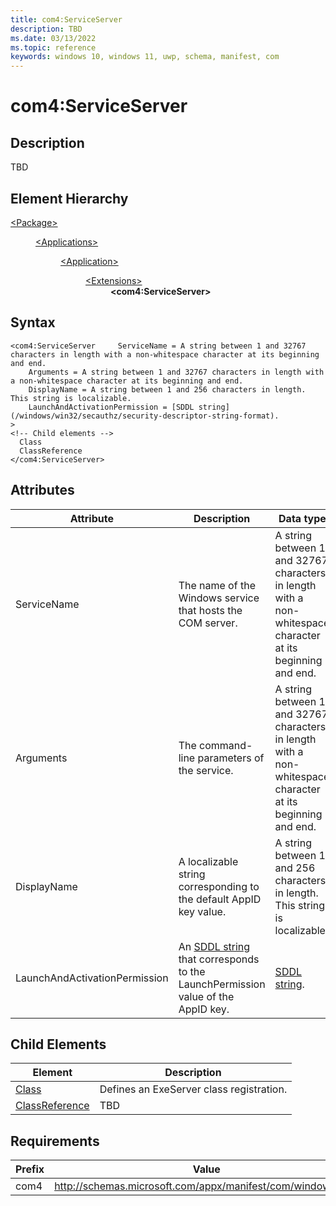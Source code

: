 ```yaml
---
title: com4:ServiceServer
description: TBD
ms.date: 03/13/2022
ms.topic: reference
keywords: windows 10, windows 11, uwp, schema, manifest, com
---
```


# com4:ServiceServer



## Description
TBD



## Element Hierarchy
<dl><dt><a href = "element-package.md">&lt;Package&gt;</a></dt>
<dd>
<dl><dt><a href = "element-applications.md">&lt;Applications&gt;</a></dt>
<dd>
<dl><dt><a href = "element-application.md">&lt;Application&gt;</a></dt>
<dd>
<dl><dt><a href = "element-1-extensions.md">&lt;Extensions&gt;</a></dt>
<dd>
<dd><b>&lt;com4:ServiceServer&gt;</b></dd></dd>
</dl>
</dd>
</dl>
</dd>
</dl>
</dd>
</dl>

## Syntax
```syntax
<com4:ServiceServer     ServiceName = A string between 1 and 32767 characters in length with a non-whitespace character at its beginning and end.
    Arguments = A string between 1 and 32767 characters in length with a non-whitespace character at its beginning and end.
    DisplayName = A string between 1 and 256 characters in length. This string is localizable.
    LaunchAndActivationPermission = [SDDL string](/windows/win32/secauthz/security-descriptor-string-format).
>
<!-- Child elements -->
  Class
  ClassReference
</com4:ServiceServer>
```


## Attributes

| Attribute | Description | Data type | Required |
| -----------| -------------| -----------| ----------|
| ServiceName | The name of the Windows service that hosts the COM server.  | A string between 1 and 32767 characters in length with a non-whitespace character at its beginning and end.| Yes |
| Arguments | The command-line parameters of the service. | A string between 1 and 32767 characters in length with a non-whitespace character at its beginning and end.| Yes |
| DisplayName | A localizable string corresponding to the default AppID key value. | A string between 1 and 256 characters in length. This string is localizable.| Yes |
| LaunchAndActivationPermission | An [SDDL string](/windows/win32/secauthz/security-descriptor-string-format) that corresponds to the LaunchPermission value of the AppID key. | [SDDL string](/windows/win32/secauthz/security-descriptor-string-format).| Yes |


## Child Elements

| Element | Description |
| -----------| -------------|
| [Class](element-com4-exeserver-class.md) | Defines an ExeServer class registration. |
| [ClassReference](element-com4-exeserver-classreference.md) | TBD |

## Requirements
| Prefix | Value |
| ---------------| -------------------------------------------------------------|
| com4 | http://schemas.microsoft.com/appx/manifest/com/windows10/4 |
